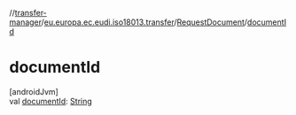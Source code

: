 //[transfer-manager](../../../index.md)/[eu.europa.ec.eudi.iso18013.transfer](../index.md)/[RequestDocument](index.md)/[documentId](document-id.md)

# documentId

[androidJvm]\
val [documentId](document-id.md): [String](https://kotlinlang.org/api/latest/jvm/stdlib/kotlin/-string/index.html)
